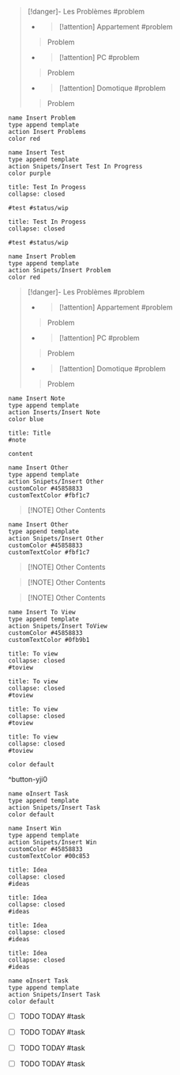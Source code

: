 
> [!danger]- Les Problèmes
> #problem 
> 
> - 
>   > [!attention] Appartement
>   > #problem 
> > Problem
> - 
>   > [!attention] PC
>   > #problem 
> > Problem
> - 
>   > [!attention] Domotique
>   > #problem 
> > Problem
> 

```button
name Insert Problem
type append template
action Insert Problems
color red
```




```button
name Insert Test
type append template
action Snipets/Insert Test In Progress
color purple
```

```ad-example
title: Test In Progess
collapse: closed

#test #status/wip  

```


```ad-example
title: Test In Progess
collapse: closed

#test #status/wip  

```




```button
name Insert Problem
type append template
action Snipets/Insert Problem
color red
```

> [!danger]- Les Problèmes
> #problem 
> 
> - 
>   > [!attention] Appartement
>   > #problem 
> > Problem
> - 
>   > [!attention] PC
>   > #problem 
> > Problem
> - 
>   > [!attention] Domotique
>   > #problem 
> > Problem
> 


```button
name Insert Note
type append template
action Inserts/Insert Note
color blue
```

```ad-note
title: Title
#note

content 
```


```button
name Insert Other
type append template
action Snipets/Insert Other
customColor #45858833
customTextColor #fbf1c7
```

> [!NOTE] Other
> Contents



```button
name Insert Other
type append template
action Snipets/Insert Other
customColor #45858833
customTextColor #fbf1c7
```

> [!NOTE] Other
> Contents

> [!NOTE] Other
> Contents

> [!NOTE] Other
> Contents


```button
name Insert To View
type append template
action Snipets/Insert ToView
customColor #45858833
customTextColor #0fb9b1
```

```ad-hint
title: To view
collapse: closed
#toview 

```

```ad-hint
title: To view
collapse: closed
#toview 

```

```ad-hint
title: To view
collapse: closed
#toview 

```

```ad-hint
title: To view
collapse: closed
#toview 

```

```button
color default
```
^button-yji0




```button
name ⚙️Insert Task
type append template
action Snipets/Insert Task
color default
```




```button
name Insert Win
type append template
action Snipets/Insert Win
customColor #45858833
customTextColor #00c853
```

```ad-attention
title: Idea
collapse: closed
#ideas 

```

```ad-attention
title: Idea
collapse: closed
#ideas 

```

```ad-attention
title: Idea
collapse: closed
#ideas 

```

```ad-attention
title: Idea
collapse: closed
#ideas 

```


```button
name ⚙️Insert Task
type append template
action Snipets/Insert Task
color default
```

- [ ] TODO TODAY #task  

- [ ] TODO TODAY #task  

- [ ] TODO TODAY #task  

- [ ] TODO TODAY #task  





